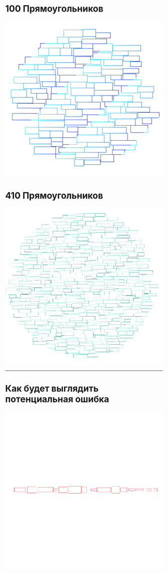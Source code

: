 100 Прямоугольников
=

![100 прямоугольников](pictures/500x500.png)


410 Прямоугольников
=

![410 прямоугольников](pictures/1000x1000.png)

---

Как будет выглядить потенциальная ошибка
=

![потенциальная ошибка](/cs/CircularCloudLayouter_Tests/errors/PutNextRectangle_100Rectangles_ShouldBeCompact.png)
